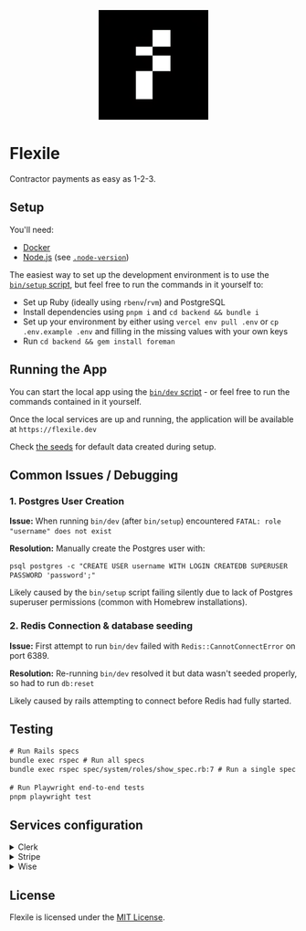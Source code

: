 <p align="center">
  <picture>
    <img src="https://github.com/antiwork/flexile/blob/main/frontend/public/icon-192.png" alt="Flexile Logo">
  </picture>
</p>

# Flexile

Contractor payments as easy as 1-2-3.

## Setup

You'll need:

- [Docker](https://docs.docker.com/engine/install/)
- [Node.js](https://nodejs.org/en/download) (see [`.node-version`](.node-version))

The easiest way to set up the development environment is to use the [`bin/setup` script](bin/setup), but feel free to run the commands in it yourself to:

- Set up Ruby (ideally using `rbenv`/`rvm`) and PostgreSQL
- Install dependencies using `pnpm i` and `cd backend && bundle i`
- Set up your environment by either using `vercel env pull .env` or `cp .env.example .env` and filling in the missing values with your own keys
- Run `cd backend && gem install foreman`

## Running the App

You can start the local app using the [`bin/dev` script](bin/dev) - or feel free to run the commands contained in it yourself.

Once the local services are up and running, the application will be available at `https://flexile.dev`

Check [the seeds](backend/config/data/seed_templates/gumroad.json) for default data created during setup.

## Common Issues / Debugging

### 1. Postgres User Creation

**Issue:** When running `bin/dev` (after `bin/setup`) encountered `FATAL: role "username" does not exist`

**Resolution:** Manually create the Postgres user with:

```
psql postgres -c "CREATE USER username WITH LOGIN CREATEDB SUPERUSER PASSWORD 'password';"
```

Likely caused by the `bin/setup` script failing silently due to lack of Postgres superuser permissions (common with Homebrew installations).

### 2. Redis Connection & database seeding

**Issue:** First attempt to run `bin/dev` failed with `Redis::CannotConnectError` on port 6389.

**Resolution:** Re-running `bin/dev` resolved it but data wasn't seeded properly, so had to run `db:reset`

Likely caused by rails attempting to connect before Redis had fully started.

## Testing

```shell
# Run Rails specs
bundle exec rspec # Run all specs
bundle exec rspec spec/system/roles/show_spec.rb:7 # Run a single spec

# Run Playwright end-to-end tests
pnpm playwright test
```

## Services configuration

<details>
<summary>Clerk</summary>

1. Go to [clerk.com](https://clerk.com) and create a new app.
2. Name it whatever you like and **disable all login methods except Email Address and Google**.
   ![Clerk Sanbox Creation](https://github.com/user-attachments/assets/8d69def9-b55e-4103-9ae9-324549a2e2b5)
3. Once created, copy the Publishable Key into `NEXT_PUBLIC_CLERK_PUBLISHABLE_KEY` and Secret Key into `CLERK_SECRET_KEY` in the .env file.
   ![Clerk Env Variables](https://github.com/user-attachments/assets/df3381e6-017a-4e01-8bd3-5793e5f5d31e)

### Test User Setup for Playwright Tests

For Playwright end-to-end tests to work locally, you need to manually create 4 specific test users in your Clerk dashboard that match the hardcoded values in `e2e/helpers/auth.ts`:

1. Go to your Clerk dashboard → **Users** → **Create User**
2. Create the following 4 users with these exact email addresses:

   - `hi1+clerk_test@example.com`
   - `hi2+clerk_test@example.com`
   - `hi3+clerk_test@example.com`
   - `hi4+clerk_test@example.com`

3. After creating each user, copy their generated User ID from the Clerk dashboard
4. Update the corresponding user IDs in `e2e/helpers/auth.ts` in the `clerkTestUsers` array to match the actual IDs generated by Clerk

**Important**: Clerk generates unique user IDs that cannot be manually set during user creation. The IDs currently in the code (`user_2rV0f8ymVAsk3S0V6EhfSiQcGbK`, etc.) are examples and must be replaced with the actual IDs from your Clerk dashboard.

Without these test users, running `pnpm playwright test e2e/helpers/auth.ts` will fail locally.

</details>

<details>
<summary>Stripe</summary>

1. Go to your `Developers` dashboard at [stripe.com](https://stripe.com).
2. Turn on `Test mode`.
3. Go to the `API Keys` tab and copy the Publishable Key into `NEXT_PUBLIC_STRIPE_PUBLISHABLE_KEY` and Secret Key into `STRIPE_SECRET_KEY` in the .env file.
   ![Stripe Secret Key](https://github.com/user-attachments/assets/0830b226-f2c2-4b92-a28f-f4682ad03ec0)

</details>

<details>
<summary>Wise</summary>

1. Go to [sandbox.transferwise.tech](https://sandbox.transferwise.tech/) and make a brand new Wise account using the register option and following Wise instructions.
2. Once you got your account set up click on your profile.
   ![Wise Sandbox Page](https://github.com/user-attachments/assets/bb8da9f7-a2cc-4c92-906c-a01c62df9870)
3. Copy your Membership number and paste it into `WISE_PROFILE_ID` in the .env file.
   ![Wise Sandbox Profile Settings](https://github.com/user-attachments/assets/790a43be-e41f-47ef-8ef9-05b6c8117cfc)
4. Go to Integrations and Tools and then to API tokens.
5. Create a new API token making sure it is set to Full Access.
6. Reveal the full API key and copy it into `WISE_API_KEY` in the .env file.
   ![Wise Sandbox API Settings](https://github.com/user-attachments/assets/f20be40f-0790-4435-abe6-8077a6c86fc3)

</details>

## License

Flexile is licensed under the [MIT License](LICENSE.md).
